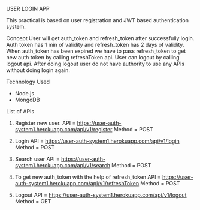 USER LOGIN APP

This practical is based on user registration and JWT based authentication system.

Concept
 User will get auth_token and refresh_token after successfully login. Auth token has 1 min of validity and refresh_token has 2 days of validity. When auth_token has been expired we have to pass refresh_token to get new auth token by calling refreshToken api. User can logout by calling logout api. After doing logout user do not have authority to use any APIs without doing login again.

Technology Used
 - Node.js
 - MongoDB

List of APIs

 1. Register new user.
    API    = https://user-auth-system1.herokuapp.com/api/v1/register
    Method = POST

 2. Login 
    API    = https://user-auth-system1.herokuapp.com/api/v1/login
    Method = POST 

 3. Search user
    API    = https://user-auth-system1.herokuapp.com/api/v1/search
    Method = POST

 4. To get new auth_token with the help of refresh_token
    API    = https://user-auth-system1.herokuapp.com/api/v1/refreshToken
    Method = POST

 5. Logout
    API    = https://user-auth-system1.herokuapp.com/api/v1/logout
    Method = GET


